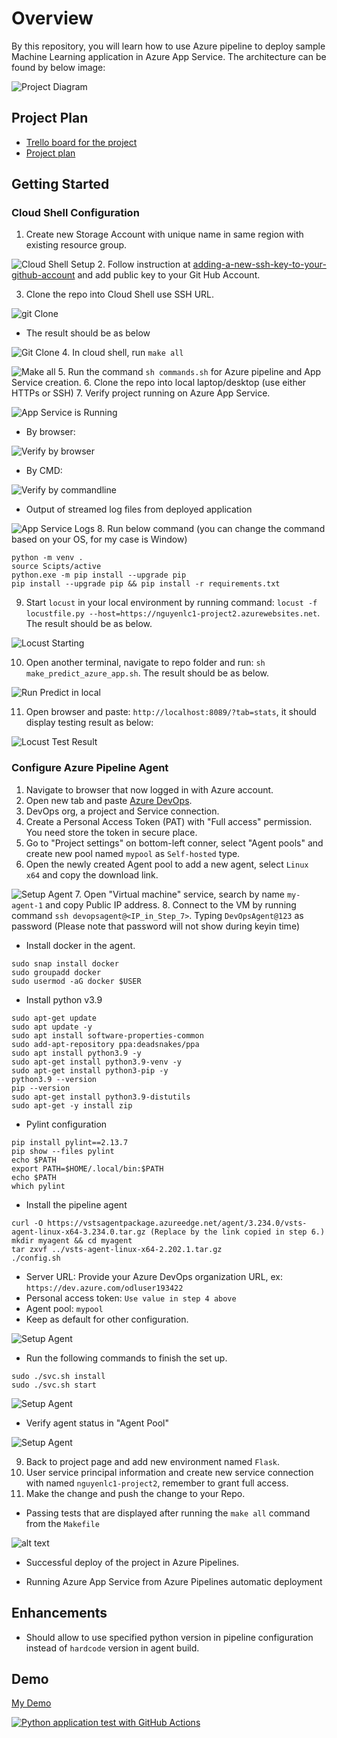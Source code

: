# Overview

By this repository, you will learn how to use Azure pipeline to deploy sample Machine Learning application in Azure App Service. The architecture can be found by below image:

![Project Diagram](screenshots/diagram.png)

## Project Plan

* [Trello board for the project](https://trello.com/b/wDMvjqUG)
* [Project plan](https://docs.google.com/spreadsheets/d/1du_E_xeAR8mFBBxwhbhLPoOV3wZG-gVc/edit?usp=sharing&ouid=110340001021106604897&rtpof=true&sd=true)

## Getting Started

### Cloud Shell Configuration

1. Create new Storage Account with unique name in same region with existing resource group.

![Cloud Shell Setup](./screenshots/cloud-shell-setup.PNG)
2. Follow instruction at [adding-a-new-ssh-key-to-your-github-account](https://docs.github.com/en/authentication/connecting-to-github-with-ssh/adding-a-new-ssh-key-to-your-github-account) and add public key to your Git Hub Account.

3. Clone the repo into Cloud Shell use SSH URL.

![git Clone](screenshots/git-clone-01.png)

* The result should be as below

![Git Clone](screenshots/git-clone-02.PNG)
4. In cloud shell, run `make all`

![Make all](screenshots/make-all.PNG)
5. Run the command `sh commands.sh` for Azure pipeline and App Service creation.
6. Clone the repo into local laptop/desktop (use either HTTPs or SSH)
7. Verify project running on Azure App Service.

![App Service is Running](screenshots/app-service-running.PNG)

* By browser:

![Verify by browser](screenshots/test-via-browser.PNG)

* By CMD:

![Verify by commandline](screenshots/test-by-cmd.PNG)

* Output of streamed log files from deployed application

![App Service Logs](screenshots/app-service-logs.PNG)
8. Run below command (you can change the command based on your OS, for my case is Window)

```shell
python -m venv .
source Scipts/active
python.exe -m pip install --upgrade pip
pip install --upgrade pip && pip install -r requirements.txt
```

9. Start `locust` in your local environment by running command: `locust -f locustfile.py --host=https://nguyenlc1-project2.azurewebsites.net`. The result should be as below.

![Locust Starting](screenshots/start-locust.PNG)

10. Open another terminal, navigate to repo folder and run:  `sh make_predict_azure_app.sh`. The result should be as below.

![Run Predict in local](screenshots/run-predict-in-locahost.PNG)

11. Open browser and paste: `http://localhost:8089/?tab=stats`, it should display testing result as below:

![Locust Test Result](screenshots/locust-test-result.PNG)

### Configure Azure Pipeline Agent

1. Navigate to browser that now logged in with Azure account.
2. Open new tab and paste [Azure DevOps](https://aex.dev.azure.com).
3. DevOps org, a project and Service connection.
4. Create a Personal Access Token (PAT) with "Full access" permission. You need store the token in secure place.
5. Go to "Project settings" on bottom-left conner, select  "Agent pools" and create new pool named `mypool` as `Self-hosted` type.
6. Open the newly created Agent pool to add a new agent, select `Linux x64` and copy the download link.

![Setup Agent](screenshots/setup-agent1.PNG)
7. Open "Virtual machine" service, search by name `my-agent-1` and copy Public IP address.
8. Connect to the VM by running command `ssh devopsagent@<IP_in_Step_7>`. Typing `DevOpsAgent@123` as password (Please note that password will not show during keyin time)

* Install docker in the agent.

```shell
sudo snap install docker
sudo groupadd docker
sudo usermod -aG docker $USER
```

* Install python v3.9

```shell
sudo apt-get update
sudo apt update -y
sudo apt install software-properties-common
sudo add-apt-repository ppa:deadsnakes/ppa
sudo apt install python3.9 -y
sudo apt-get install python3.9-venv -y
sudo apt-get install python3-pip -y
python3.9 --version
pip --version
sudo apt-get install python3.9-distutils
sudo apt-get -y install zip
```

* Pylint configuration

```shell
pip install pylint==2.13.7
pip show --files pylint
echo $PATH
export PATH=$HOME/.local/bin:$PATH
echo $PATH
which pylint
```

* Install the pipeline agent

```shell
curl -O https://vstsagentpackage.azureedge.net/agent/3.234.0/vsts-agent-linux-x64-3.234.0.tar.gz (Replace by the link copied in step 6.)
mkdir myagent && cd myagent
tar zxvf ../vsts-agent-linux-x64-2.202.1.tar.gz
./config.sh
```

* Server URL: Provide your Azure DevOps organization URL, ex: `https://dev.azure.com/odluser193422`
* Personal access token: `Use value in step 4 above`
* Agent pool: `mypool`
* Keep as default for other configuration.

![Setup Agent](screenshots/setup-agent2.png)

* Run the following commands to finish the set up.

```shell
sudo ./svc.sh install
sudo ./svc.sh start
```

![Setup Agent](screenshots/setup-agent3.PNG)

* Verify agent status in "Agent Pool"

![Setup Agent](screenshots/setup-agent4.PNG)

9. Back to project page and add new environment named `Flask`.
10. User service principal information and create new service connection with named `nguyenlc1-project2`, remember to grant full access.
11. Make the change and push the change to your Repo.

* Passing tests that are displayed after running the `make all` command from the `Makefile`

![alt text](screenshots/passing-test.PNG)

* Successful deploy of the project in Azure Pipelines.

* Running Azure App Service from Azure Pipelines automatic deployment

## Enhancements

* Should allow to use specified python version in pipeline configuration instead of `hardcode` version in agent build.

## Demo

[My Demo]()

[![Python application test with GitHub Actions](https://github.com/caonguyen207/uda-azure-devops-project02/actions/workflows/python-app.yml/badge.svg?branch=main)](https://github.com/caonguyen207/uda-azure-devops-project02/actions/workflows/python-app.yml)
